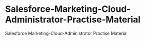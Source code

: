 # Salesforce-Marketing-Cloud-Administrator-Practise-Material
Salesforce Marketing-Cloud-Administrator Practise Material
